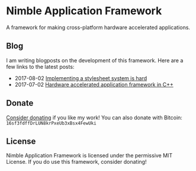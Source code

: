 # Nimble Application Framework

A framework for making cross-platform hardware accelerated applications.

## Blog

I am writing blogposts on the development of this framework. Here are a few links to the latest posts:

* 2017-08-02 [Implementing a stylesheet system is hard](https://codecat.nl/2017/08/nimble-app-progress/)
* 2017-07-02 [Hardware accelerated application framework in C++](https://codecat.nl/2017/07/hardware-accelerated-application-framework/)

## Donate

[Consider donating](https://paypal.me/ansjh) if you like my work! You can also donate with Bitcoin: `16sf3fdffDrLUN8krPxeUb3xBsx4FewUki`

## License

Nimble Application Framework is licensed under the permissive MIT License. If you do use this framework, consider donating!

